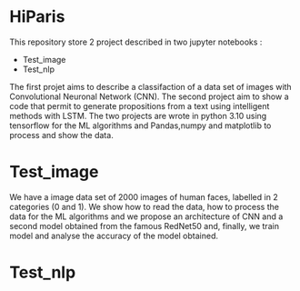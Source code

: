 # HiParis

This repository store 2 project described in two jupyter notebooks :

- Test_image
- Test_nlp

The first projet aims to describe a classifaction of a data set of images with Convolutional Neuronal Network (CNN). The second project aim to show a code that permit to generate propositions from a text using intelligent methods with LSTM. The two projects are wrote in python 3.10 using tensorflow for the ML algorithms and Pandas,numpy and matplotlib to process and show the data.


# Test_image
We have a image data set of 2000 images of human faces, labelled in 2 categories (0 and 1). We show how to read the data, how to process the data for the ML algorithms and we propose an architecture of CNN and a second model obtained from the famous RedNet50 and, finally, we train model and analyse the accuracy of the model obtained.


# Test_nlp

